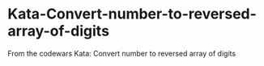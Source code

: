 # Kata-Convert-number-to-reversed-array-of-digits

From the codewars Kata: Convert number to reversed array of digits